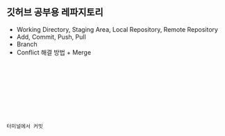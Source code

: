 ## 깃허브 공부용 레파지토리

- Working Directory, Staging Area, Local Repository, Remote Repository
- Add, Commit, Push, Pull
- Branch
- Conflict 해결 방법 + Merge

<code>
<!DOCTYPE html>
<html>
<head>
    <meta charset="utf-8">
    <title>이건 새로운 기능!!</title>
</head>
<body>
    <p>터미널에서 커밋</p>

</body>
</html>
</code>